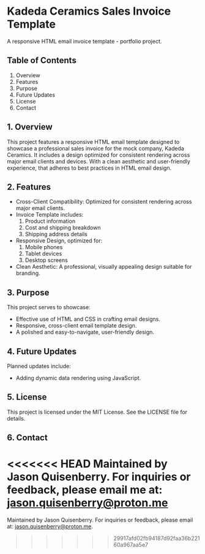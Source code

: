 # Kadeda Ceramics Sales Invoice Template
A responsive HTML email invoice template - portfolio project.

## Table of Contents
1. Overview
2. Features
3. Purpose
4. Future Updates
5. License
6. Contact

## 1. Overview
This project features a responsive HTML email template designed to showcase a professional sales invoice for the mock company, Kadeda Ceramics. It includes a design optimized for consistent rendering across major email clients and devices. With a clean aesthetic and user-friendly experience, that adheres to best practices in HTML email design.

## 2. Features
- Cross-Client Compatibility: Optimized for consistent rendering across major email clients.
- Invoice Template includes:
    1. Product information
    2. Cost and shipping breakdown
    3. Shipping address details
- Responsive Design, optimized for:
    1. Mobile phones
    2. Tablet devices
    3. Desktop screens
- Clean Aesthetic: A professional, visually appealing design suitable for branding.

## 3. Purpose
This project serves to showcase:
- Effective use of HTML and CSS in crafting email designs.
- Responsive, cross-client email template design.
- A polished and easy-to-navigate, user-friendly design.

## 4. Future Updates
Planned updates include:
- Adding dynamic data rendering using JavaScript.

## 5. License
This project is licensed under the MIT License. See the LICENSE file for details.

## 6. Contact
<<<<<<< HEAD
Maintained by Jason Quisenberry. For inquiries or feedback, please email me at: jason.quisenberry@proton.me
=======
Maintained by Jason Quisenberry. For inquiries or feedback, please email at: jason.quisenberry@proton.me.
>>>>>>> 29917afd02fb94187d92faa36b22160a967aa5e7
